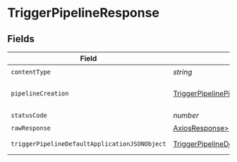 # TriggerPipelineResponse


## Fields

| Field                                                                                                     | Type                                                                                                      | Required                                                                                                  | Description                                                                                               |
| --------------------------------------------------------------------------------------------------------- | --------------------------------------------------------------------------------------------------------- | --------------------------------------------------------------------------------------------------------- | --------------------------------------------------------------------------------------------------------- |
| `contentType`                                                                                             | *string*                                                                                                  | :heavy_check_mark:                                                                                        | N/A                                                                                                       |
| `pipelineCreation`                                                                                        | [TriggerPipelinePipelineCreation](../../models/operations/triggerpipelinepipelinecreation.md)             | :heavy_minus_sign:                                                                                        | The created pipeline.                                                                                     |
| `statusCode`                                                                                              | *number*                                                                                                  | :heavy_check_mark:                                                                                        | N/A                                                                                                       |
| `rawResponse`                                                                                             | [AxiosResponse>](https://axios-http.com/docs/res_schema)                                                  | :heavy_minus_sign:                                                                                        | N/A                                                                                                       |
| `triggerPipelineDefaultApplicationJSONObject`                                                             | [TriggerPipelineDefaultApplicationJSON](../../models/operations/triggerpipelinedefaultapplicationjson.md) | :heavy_minus_sign:                                                                                        | Error response.                                                                                           |